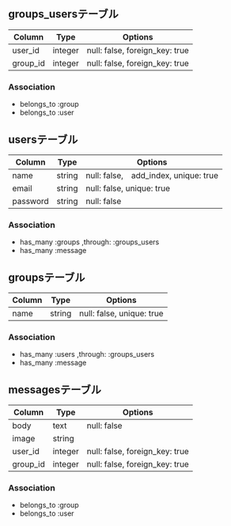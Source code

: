 ## groups_usersテーブル

|Column|Type|Options|
|------|----|-------|
|user_id|integer|null: false, foreign_key: true|
|group_id|integer|null: false, foreign_key: true|

### Association
- belongs_to :group
- belongs_to :user

## usersテーブル

|Column|Type|Options|
|------|----|-------|
|name|string|null: false,　add_index, unique: true|
|email|string|null: false, unique: true|
|password|string|null: false|

### Association
- has_many :groups ,through: :groups_users
- has_many :message

## groupsテーブル

|Column|Type|Options|
|------|----|-------|
|name|string|null: false, unique: true|

### Association
- has_many :users ,through: :groups_users
- has_many :message

## messagesテーブル

|Column|Type|Options|
|------|----|-------|
|body|text|null: false|
|image|string| |
|user_id|integer|null: false, foreign_key: true|
|group_id|integer|null: false, foreign_key: true|

### Association
- belongs_to :group
- belongs_to :user

